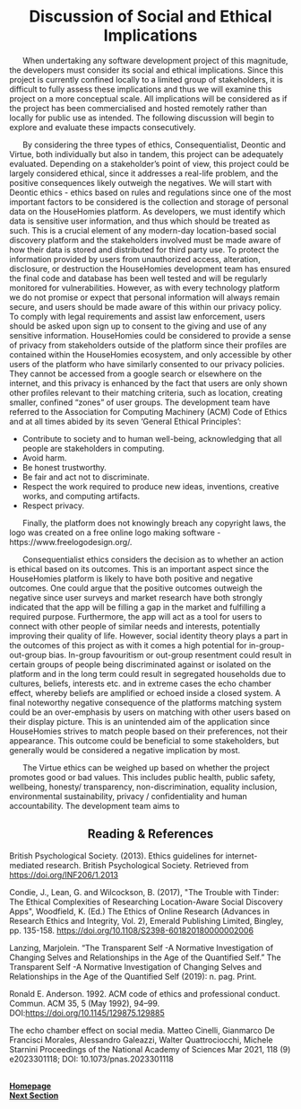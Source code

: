 #
<h1 align="center">Discussion of Social and Ethical Implications</h1>

<p1>&nbsp;&nbsp;&nbsp;&nbsp;&nbsp;&nbsp;When undertaking any software development project of this magnitude, the developers must consider its social and ethical implications. Since this project is currently confined locally to a limited group of stakeholders, it is difficult to fully assess these implications and thus we will examine this project on a more conceptual scale. All implications will be considered as if the project has been commercialised and hosted remotely rather than locally for public use as intended. The following discussion will begin to explore and evaluate these impacts consecutively.
</p>

<p>&nbsp;&nbsp;&nbsp;&nbsp;&nbsp;&nbsp;By considering the three types of ethics, Consequentialist, Deontic and Virtue, both individually but also in tandem, this project can be adequately evaluated. Depending on a stakeholder’s point of view, this project could be largely considered ethical, since it addresses a real-life problem, and the positive consequences likely outweigh the negatives. We will start with Deontic ethics - ethics based on rules and regulations since one of the most important factors to be considered is the collection and storage of personal data on the HouseHomies platform. As developers, we must identify which data is sensitive user information, and thus which should be treated as such. This is a crucial element of any modern-day location-based social discovery platform and the stakeholders involved must be made aware of how their data is stored and distributed for third party use. To protect the information provided by users from unauthorized access, alteration, disclosure, or destruction the HouseHomies development team has ensured the final code and database has been well tested and will be regularly monitored for vulnerabilities. However, as with every technology platform we do not promise or expect that personal information will always remain secure, and users should be made aware of this within our privacy policy. To comply with legal requirements and assist law enforcement, users should be asked upon sign up to consent to the giving and use of any sensitive information. HouseHomies could be considered to provide a sense of privacy from stakeholders outside of the platform since their profiles are contained within the HouseHomies ecosystem, and only accessible by other users of the platform who have similarly consented to our privacy policies. They cannot be accessed from a google search or elsewhere on the internet, and this privacy is enhanced by the fact that users are only shown other profiles relevant to their matching criteria, such as location, creating smaller, confined “zones” of user groups. The development team have referred to the Association for Computing Machinery (ACM) Code of Ethics and at all times abided by its seven ‘General Ethical Principles’:</p>

-	Contribute to society and to human well-being, acknowledging that all people are stakeholders in computing. 
-	Avoid harm.
-	Be honest trustworthy.
-	Be fair and act not to discriminate.
-	Respect the work required to produce new ideas, inventions, creative works, and computing artifacts.
-	Respect privacy.

<p>&nbsp;&nbsp;&nbsp;&nbsp;&nbsp;&nbsp;Finally, the platform does not knowingly breach any copyright laws, the logo was created on a free online logo making software - https://www.freelogodesign.org/.</p>

<p>&nbsp;&nbsp;&nbsp;&nbsp;&nbsp;&nbsp;Consequentialist ethics considers the decision as to whether an action is ethical based on its outcomes. This is an important aspect since the HouseHomies platform is likely to have both positive and negative outcomes. One could argue that the positive outcomes outweigh the negative since user surveys and market research have both strongly indicated that the app will be filling a gap in the market and fulfilling a required purpose. Furthermore, the app will act as a tool for users to connect with other people of similar needs and interests, potentially improving their quality of life. However, social identity theory plays a part in the outcomes of this project as with it comes a high potential for in-group-out-group bias. In-group favouritism or out-group resentment could result in certain groups of people being discriminated against or isolated on the platform and in the long term could result in segregated households due to cultures, beliefs, interests etc. and in extreme cases the echo chamber effect, whereby beliefs are amplified or echoed inside a closed system. A final noteworthy negative consequence of the platforms matching system could be an over-emphasis by users on matching with other users based on their display picture. This is an unintended aim of the application since HouseHomies strives to match people based on their preferences, not their appearance. This outcome could be beneficial to some stakeholders, but generally would be considered a negative implication by most.</p>

<p>&nbsp;&nbsp;&nbsp;&nbsp;&nbsp;&nbsp;The Virtue ethics can be weighed up based on whether the project promotes good or bad values. This includes public health, public safety, wellbeing, honesty/ transparency, non-discrimination, equality inclusion, environmental sustainability, privacy / confidentiality and human accountability. The development team aims to</p>


<h2 align="center">Reading & References</h2>

British Psychological Society. (2013). Ethics guidelines for internet-mediated research.
British Psychological Society. Retrieved from https://doi.org/INF206/1.2013 

Condie, J., Lean, G. and Wilcockson, B. (2017), "The Trouble with Tinder: The Ethical Complexities of Researching Location-Aware Social Discovery Apps", Woodfield, K. (Ed.) The Ethics of Online Research (Advances in Research Ethics and Integrity, Vol. 2), Emerald Publishing Limited, Bingley, pp. 135-158. https://doi.org/10.1108/S2398-601820180000002006

Lanzing, Marjolein. “The Transparent Self -A Normative Investigation of Changing Selves and Relationships in the Age of the Quantified Self.” The Transparent Self -A Normative Investigation of Changing Selves and Relationships in the Age of the Quantified Self (2019): n. pag. Print.
 
Ronald E. Anderson. 1992. ACM code of ethics and professional conduct. Commun. ACM 35, 5 (May 1992), 94–99. DOI:https://doi.org/10.1145/129875.129885

The echo chamber effect on social media. Matteo Cinelli, Gianmarco De Francisci Morales, Alessandro Galeazzi, Walter Quattrociocchi, Michele Starnini
Proceedings of the National Academy of Sciences Mar 2021, 118 (9) e2023301118; DOI: 10.1073/pnas.2023301118

<br>
<a href="https://github.com/JaiRanchod/Desk-10-Software-Engineering-Group-Project/tree/release">
<b>Homepage</b></a>
<br>
<a href="https://github.com/JaiRanchod/Desk-10-Software-Engineering-Group-Project/blob/release/Documentation/Coronavirus%20Discussion.md">
<b>Next Section</b></a>
